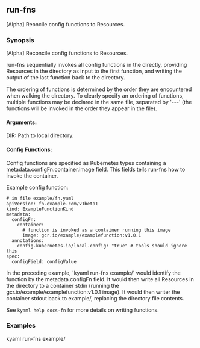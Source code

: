 ## run-fns

[Alpha] Reoncile config functions to Resources.

### Synopsis

[Alpha] Reconcile config functions to Resources.

run-fns sequentially invokes all config functions in the directly, providing Resources
in the directory as input to the first function, and writing the output of the last
function back to the directory.

The ordering of functions is determined by the order they are encountered when walking the
directory.  To clearly specify an ordering of functions, multiple functions may be
declared in the same file, separated by '---' (the functions will be invoked in the
order they appear in the file).

#### Arguments:

  DIR:
    Path to local directory.

#### Config Functions:

  Config functions are specified as Kubernetes types containing a metadata.configFn.container.image
  field.  This fields tells run-fns how to invoke the container.

  Example config function:

	# in file example/fn.yaml
	apiVersion: fn.example.com/v1beta1
	kind: ExampleFunctionKind
	metadata:
	  configFn:
	    container:
	      # function is invoked as a container running this image
	      image: gcr.io/example/examplefunction:v1.0.1
	  annotations:
	    config.kubernetes.io/local-config: "true" # tools should ignore this
	spec:
	  configField: configValue

  In the preceding example, 'kyaml run-fns example/' would identify the function by
  the metadata.configFn field.  It would then write all Resources in the directory to
  a container stdin (running the gcr.io/example/examplefunction:v1.0.1 image).  It
  would then writer the container stdout back to example/, replacing the directory
  file contents.

  See `kyaml help docs-fn` for more details on writing functions.

### Examples

kyaml run-fns example/
